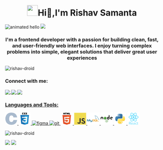 <h1 align="center"><img src="https://cultofthepartyparrot.com/parrots/hd/laptop_parrot.gif" width="35" height="35"/>Hi👋,I'm Rishav Samanta</h1> 
   <img src="https://github.com/Anmol-Baranwal/Cool-GIFs-For-GitHub/assets/74038190/9be4d344-6782-461a-b5a6-32a07bf7b34e" width="400" alt="animated hello">
<img src="https://user-images.githubusercontent.com/74038190/218265814-3084a4ba-809c-4135-afc0-8685d0f634b3.gif" width="200"
<br><br>
<h3 align="center">I'm a frontend developer with a passion for building clean, fast, and user-friendly web interfaces. I enjoy turning complex problems into simple, elegant solutions that deliver great user experiences</h3>

<p align="left"> <img src="https://komarev.com/ghpvc/?username=rishav-droid&label=Profile%20views&color=0e75b6&style=flat" alt="rishav-droid" /> </p>

<h3 align="left">Connect with me:</h3>
<p align="left">
<a href="https://twitter.com/@rishav_samanta0" target="blank"><img align="center" src="https://github.com/Anmol-Baranwal/Cool-GIFs-For-GitHub/assets/74038190/cc4fe88c-7f7a-41d8-b449-34b7a178c1c6" width="100">
<a href="https://www.linkedin.com/in/rishav-samanta-6450a5296/" target="blank"><img align="center" src="https://user-images.githubusercontent.com/74038190/235294012-0a55e343-37ad-4b0f-924f-c8431d9d2483.gif" width="100">
<a href="https://instagram.com/rishav_samanta20" target="blank"><img align="center" src="https://user-images.githubusercontent.com/74038190/235294013-a33e5c43-a01c-43f6-b44d-a406d8b4ab75.gif" width="100">
</p>
<h3 align="left">Languages and Tools:</h3>
<p align="left"> <a href="https://www.cprogramming.com/" target="_blank" rel="noreferrer"> <img src="https://raw.githubusercontent.com/devicons/devicon/master/icons/c/c-original.svg" alt="c" width="40" height="40"/> </a> <a href="https://www.w3schools.com/css/" target="_blank" rel="noreferrer"> <img src="https://raw.githubusercontent.com/devicons/devicon/master/icons/css3/css3-original-wordmark.svg" alt="css3" width="40" height="40"/> </a> <a href="https://www.figma.com/" target="_blank" rel="noreferrer"> <img src="https://www.vectorlogo.zone/logos/figma/figma-icon.svg" alt="figma" width="40" height="40"/> </a> <a href="https://git-scm.com/" target="_blank" rel="noreferrer"> <img src="https://www.vectorlogo.zone/logos/git-scm/git-scm-icon.svg" alt="git" width="40" height="40"/> </a> <a href="https://www.w3.org/html/" target="_blank" rel="noreferrer"> <img src="https://raw.githubusercontent.com/devicons/devicon/master/icons/html5/html5-original-wordmark.svg" alt="html5" width="40" height="40"/> </a> <a href="https://developer.mozilla.org/en-US/docs/Web/JavaScript" target="_blank" rel="noreferrer"> <img src="https://raw.githubusercontent.com/devicons/devicon/master/icons/javascript/javascript-original.svg" alt="javascript" width="40" height="40"/> </a> <a href="https://www.mysql.com/" target="_blank" rel="noreferrer"> <img src="https://raw.githubusercontent.com/devicons/devicon/master/icons/mysql/mysql-original-wordmark.svg" alt="mysql" width="40" height="40"/> </a> <a href="https://nodejs.org" target="_blank" rel="noreferrer"> <img src="https://raw.githubusercontent.com/devicons/devicon/master/icons/nodejs/nodejs-original-wordmark.svg" alt="nodejs" width="40" height="40"/> </a> <a href="https://www.python.org" target="_blank" rel="noreferrer"> <img src="https://raw.githubusercontent.com/devicons/devicon/master/icons/python/python-original.svg" alt="python" width="40" height="40"/> </a> <a href="https://reactjs.org/" target="_blank" rel="noreferrer"> <img src="https://raw.githubusercontent.com/devicons/devicon/master/icons/react/react-original-wordmark.svg" alt="react" width="40" height="40"/> </a> </p>

<p><img align="center" src="https://github-readme-stats.vercel.app/api/top-langs?username=rishav-droid&show_icons=true&locale=en&layout=compact" alt="rishav-droid" /></p>
<img src="https://github.com/Anmol-Baranwal/Cool-GIFs-For-GitHub/assets/74038190/ff1b5f32-9420-4dde-b2b9-ed2c0aa17459" width="300">
<img src="https://user-images.githubusercontent.com/74038190/216655813-c9147cb2-cfee-4955-b591-52cac08f1f60.gif" width="160" />

<br><br>


